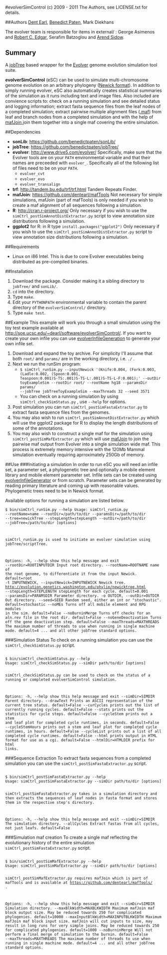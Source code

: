 #evolverSimControl
(c) 2009 - 2011 The Authors, see LICENSE.txt for details.

##Authors
[Dent Earl](https://github.com/dentearl/), [Benedict Paten](https://github.com/dentearl/), Mark Diekhans

The evolver team is responsible for items in external/ : George Asimenos and [Robert C. Edgar](http://www.drive5.com/), Serafim Batzoglou and [Arend Sidow](http://mendel.stanford.edu/sidowlab/).

## Summary
A [jobTree](https://github.com/benedictpaten/jobTree/) based wrapper for the [Evolver](http://www.drive5.com/evolver/) genome evolution simulation tool suite. 

**evolverSimControl** (eSC) can be used to simulate multi-chromosome genome evolution on an arbitrary phylogeny ([Newick format](http://evolution.genetics.washington.edu/phylip/newicktree.html)). In addition to simply running evolver, eSC also automatically creates statistical summaries of the simulation as it runs including text and image files. Also included are convience scripts to: check on a running simulation and see detailed status and logging information; extract fasta sequence files from the leaf nodes of a completed simulation; extract pairwise multiple alignment files ([.maf](http://genome.ucsc.edu/FAQ/FAQformat.html#format5)) from leaf and branch nodes from a completed simulation and with the help of [mafJoin](https://github.com/dentearl/mafTools/),join them together into a single maf covering the entire simulation.

##Dependencies
* **sonLib**: https://github.com/benedictpaten/sonLib/
* **jobTree**: https://github.com/benedictpaten/jobTree/
* **evolver**: http://www.drive5.com/evolver/ Specifically, make sure that the Evolver tools are on your <code>PATH</code> environmental variable and that their names are preceeded with <code>evolver_</code>. Specifically all of the following list of files need to be on your <code>PATH</code>.
    * <code>evolver_cvt</code>
    * <code>evolver_evo</code>
    * <code>evolver_transalign</code>
* **trf**: http://tandem.bu.edu/trf/trf.html Tandem Repeats Finder.
* **mafJoin**: https://github.com/dentearl/mafTools Not necessary for simple simulations, mafJoin (part of mafTools) is only needed if you wish to create a maf alignment of all sequences following a simulation.
* **R**: http://cran.r-project.org/ Only necessary if you wish to use the <code>simCtrl_postSimAnnotDistExtractor.py</code> script to view annotation size distributions following a simulation.
* **ggplot2** for R: in R type <code>install.packages("ggplot2")</code> Only necessary if you wish to use the <code>simCtrl_postSimAnnotDistExtractor.py</code> script to view annotation size distributions following a simulation.

##Requirements
* Linux on i86 Intel. This is due to core Evolver executables being distributed as pre-compiled binaries.

##Installation
1. Download the package. Consider making it a sibling directory to <code>jobTree/</code> and <code>sonLib/</code>.
2. <code>cd</code> into the directory.
3. Type <code>make</code>.
4. Edit your <code>PYTHONPATH</code> environmental variable to contain the parent directory of the <code>evolverSimControl/</code> directory.
5. Type <code>make test</code>.

##Example
This example will work you through a small simulation using the toy test example available at http://soe.ucsc.edu/~dearl/software/evolverSimControl/. If you want to create your own infile you can use [evolverInfileGeneration](https://github.com/dentearl/evolverInfileGeneration) to generate your own infile set.

1. Download and expand the toy archive. For simplicity I'll assume that both <code>root/</code> and <code>params/</code> are in the working directory, i.e. <code>./</code> .
2. Next we run the runSim program:
    * <code>$ simCtrl_runSim.py --inputNewick '(Knife:0.004, (Fork:0.003, (Ladle:0.002, (Spoon:0.001, Teaspoon:0.001)S-TS:.001)S-TS-L:.001)S-TS-L-F:0.001);' --outDir toyExampleSim --rootDir root/ --rootName hg18 --paramsDir params/ --jobTree jobTreeToyExampleSim --maxThreads 32 --seed 3571</code>
    * You can check on a running simulation by using <code>simCtrl_checkSimStatus.py</code> , use <code>--help</code> for options.
3. Post simulation you can run <code>simCtrl_postSimFastaExtractor.py</code> to extract fasta sequence files from the genomes.
4. You may also wish to run <code>simCtrl_postSimAnnotDistExtractor.py</code> which will use the ggplot2 package for R to display the length distributions of some of the annotations.
5. You may also wish to construct a single maf for the simulation using <code>simCtrl_postSimMafExtractor.py</code> which will use [mafJoin](https://github.com/dentearl/mafTools/) to join the pairwise maf output from Evolver into a single simulation wide maf. This process is extremely memory intensive with the 120Mb Mammal simulation eventually requiring aprroximately 250Gb of memory.

##Use
###Initiating a simulation
In order to run eSC you will need an infile set, a parameter set, a phylogenetic tree and optionally a mobile element library and mobile element parameter set. Infile sets can be created using [evolverInfileGenerator](https://github.com/dentearl/evolverInfileGenerator/) or from scratch. Parameter sets can be generated by reading primary literature and coming up with reasonable values. Phylogenetic trees need to be in Newick format.

Available options for running a simulation are listed below.

<code>$ bin/simCtrl_runSim.py --help
Usage: simCtrl_runSim.py --rootName=name --rootDir=/path/to/dir --paramsDir=/path/to/dir
--tree=newickTree --stepLength=stepLength --outDir=/path/to/dir --jobTree=/path/to/dir [options]

simCtrl_runSim.py is used to initiate an evolver simulation using jobTree/scriptTree.

Options:
  -h, --help            show this help message and exit
  --rootDir=ROOTINPUTDIR
                        Input root directory.
  --rootName=ROOTNAME   name of the root genome, to differentiate it from the input Newick. default=root
  -t INPUTNEWICK, --inputNewick=INPUTNEWICK
                        Newick tree. http://evolution.genetics.washington.edu/phylip/newicktree.html
  --stepLength=STEPLENGTH
                        stepLength for each cycle. default=0.001
  --paramsDir=PARAMSDIR
                        Parameter directory.
  -o OUTDIR, --outDir=OUTDIR
                        Out directory.
  --seed=SEED           Random seed, either an int or "stochastic". default=stochastic
  --noMEs               Turns off all mobile element and RPG modules in the sim. default=False
  --noBurninMerge       Turns off checks for an aln.rev file in the root dir. default=False
  --noGeneDeactivation  Turns off the gene deactivation step. default=False
  --maxThreads=MAXTHREADS
                        The maximum number of threads to use when running in single machine mode. default=4
  ... and all other jobTree standard options.
</code>

###Simulation Status
To check on a running simulation you can use the <code>simCtrl_checkSimStatus.py</code> script.

<code>
$ bin/simCtrl_checkSimStatus.py --help
Usage: simCtrl_checkSimStatus.py --simDir path/to/dir [options]

simCtrl_checkSimStatus.py can be used to check on the status of a running or completed
evolverSimControl simulation.

Options:
  -h, --help         show this help message and exit
  --simDir=SIMDIR    Parent directory.
  --drawText         Prints an ASCII representation of the current tree status. default=False
  --curCycles        prints out the list of currently running cycles. default=False
  --stats            prints out the statistics for cycle steps. default=False
  --cycleStem        prints out a stem and leaf plot for completed cycle runtimes, in seconds. default=False
  --cycleStemHours   prints out a stem and leaf plot for completed cycle runtimes, in hours. default=False
  --cycleList        prints out a list of all completed cycle runtimes. default=False
  --html             prints output in HTML format for use as a cgi. default=False
  --htmlDir=HTMLDIR  prefix for html links.
</code>

###Sequence Extraction
To extract fasta sequences from a completed simulation you can use the <code>simCtrl_postSimFastaExtractor.py</code> script.

<code>
$ bin/simCtrl_postSimFastaExtractor.py --help
Usage: simCtrl_postSimFastaExtractor.py --simDir path/to/dir [options]

simCtrl_postSimFastaExtractor.py takes in a simulation directory and then extracts the sequences
of leaf nodes in fasta format and stores them in the respective step's directory.

Options:
  -h, --help       show this help message and exit
  --simDir=SIMDIR  The simulation directory.
  --allCycles      Extract fastas from all cycles, not just leafs. default=False
</code>

###Simulation maf creation
To create a single maf reflecting the evolutionary history of the entire simulation <code>simCtrl_postSimFastaExtractor.py</code> script.

<code>
$ bin/simCtrl_postSimMafExtractor.py --help
Usage: simCtrl_postSimMafExtractor.py --simDir path/to/dir [options]

simCtrl_postSimMafExtractor.py requires mafJoin which is part of mafTools and is available
at https://github.com/dentearl/mafTools/ . 

Options:
  -h, --help            show this help message and exit
  --simDir=SIMDIR       Simulation directory.
  --maxBlkWidth=MAXBLKWIDTH
                        Maximum mafJoin maf block output size. May be reduced towards 250 for complicated
                        phylogenies. default=10000
  --maxInputBlkWidth=MAXINPUTBLKWIDTH
                        Maximum mafJoin maf block input size. mafJoin will cut inputs to size, may result in long
                        runs for very simple joins. May be reduced towards 250 for complicated phylogenies.
                        default=1000
  --noBurninMerge       Will not perform a final merge of simulation to the burnin. default=False
  --maxThreads=MAXTHREADS
                        The maximum number of threads to use when running in single machine mode. default=4
  ... and all other jobTree standard options.
</code>
